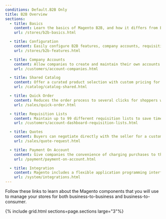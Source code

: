 ```yaml
---
conditions: Default.B2B Only
title: B2B Overview
sections:
  - title: Basics
    content: Learn the basics of Magento B2B, and how it differs from B2C. Magento B2B gives you the ability to sell business-to-business while also selling from business-to-consumer.
    url: /stores/b2b-basics.html

  - title: Configuration
    content: Easily configure B2B features, company accounts, requisition lists, email, and quotes.
    url: /stores/b2b-features.html

  - title: Company Accounts
    content: Allow companies to create and maintain their own accounts with teams of buyers, roles, and levels of permission.
    url: /customers/account-companies.html

  - title: Shared Catalog
    content: Offer a curated product selection with custom pricing for specific companies, while continuing to offer the standard catalog with regular pricing for general customers.
    url: /catalog/catalog-shared.html

  - title: Quick Order
    content: Reduces the order process to several clicks for shoppers who know the name or SKU of the products they want to order. SKUs can be entered manually or uploaded from a CSV file.
    url: /sales/quick-order.html

  - title: Requisition Lists
    content: Maintain up to 99 different requisition lists to save time with frequently ordered products. Add items directly to the cart, or transfer items from one requisition list to another.
    url: /customers/account-dashboard-requisition-lists.html

  - title: Quotes
    content: Buyers can negotiate directly with the seller for a custom discount. The system saves a snapshot of the catalog, and the history of all activity related to the quote.
    url: /sales/quote-request.html

  - title: Payment On Account
    content: Give companies the convenience of charging purchases to their account, up to the credit limit that you determine for the company.
    url: /payment/payment-on-account.html

  - title: Integration
    content: Magento includes a flexible application programming interface (API) that integrates with a variety of ERP solutions from Magento partners.
    url: /system/integrations.html
---
```


Follow these links to learn about the Magento components that you will use to manage your stores for both business-to-business and business-to-consumer.

{% include grid.html sections=page.sections large="3"%}